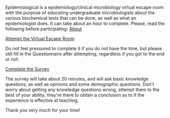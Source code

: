 Epidemiological is a epidemiology/clinical microbiology virtual escape room with the purpose of educating undergraduate microbiologists about the various biochemical tests that can be done, as well as what an epidemiologist does. It can take about an hour to complete.
Please, read the following before participating:
<a href="About.html">About</a>

<a href="Epidemiological.html">Attempt the Virtual Escape Room</a>

Do not feel pressured to complete it if you do not have the time, but please still fill in the Questionnaire after attempting, regardless if you got to the end or not:

<a href="https://strathsci.qualtrics.com/jfe/form/SV_9WGMkDJ7oGBHrfg">Complete the Survey</a>

The survey will take about 20 minutes, and will ask basic knowledge questions, as well as opinions and some demographic questions. Don't worry about getting any knowledge questions wrong, attempt them to the best of your ability; they're there to obtain a conclusion as to if the experience is effective at teaching.

Thank you very much for your time!

